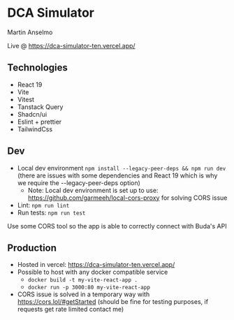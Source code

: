 # DCA Simulator

Martin Anselmo

Live @ https://dca-simulator-ten.vercel.app/

## Technologies
- React 19
- Vite
- Vitest
- Tanstack Query
- Shadcn/ui
- Eslint + prettier
- TailwindCss

## Dev
- Local dev environment `npm install --legacy-peer-deps && npm run dev` (there are issues with some dependencies and React 19 which is why we require the --legacy-peer-deps option)
  - Note: Local dev environment is set up to use: https://github.com/garmeeh/local-cors-proxy for solving CORS issue
- Lint: `npm run lint`
- Run tests: `npm run test`

Use some CORS tool so the app is able to correctly connect with Buda's API

## Production
- Hosted in vercel: https://dca-simulator-ten.vercel.app/
- Possible to host with any docker compatible service
  - `docker build -t my-vite-react-app .`
  - `docker run -p 3000:80 my-vite-react-app`
- CORS issue is solved in a temporary way with https://cors.lol/#getStarted (should be fine for testing purposes, if requests get rate limited contact me)
  



